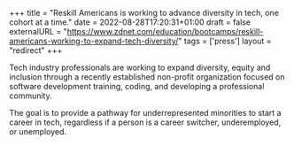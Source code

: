+++
title = "Reskill Americans is working to advance diversity in tech, one cohort at a time."
date = 2022-08-28T17:20:31+01:00
draft = false
externalURL = "https://www.zdnet.com/education/bootcamps/reskill-americans-working-to-expand-tech-diversity/"
tags = ['press']
layout = "redirect"
+++

Tech industry professionals are working to expand diversity, equity and inclusion through a recently established non-profit organization focused on software development training, coding, and developing a professional community.

The goal is to provide a pathway for underrepresented minorities to start a career in tech, regardless if a person is a career switcher, underemployed, or unemployed.
